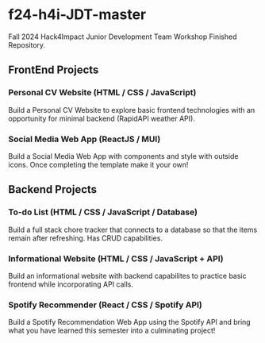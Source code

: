 # f24-h4i-JDT-master
Fall 2024 Hack4Impact Junior Development Team Workshop Finished Repository. 

## FrontEnd Projects
### Personal CV Website (HTML / CSS / JavaScript)
Build a Personal CV Website to explore basic frontend technologies with an opportunity for minimal backend (RapidAPI weather API).

### Social Media Web App (ReactJS / MUI)
Build a Social Media Web App with components and style with outside icons. Once completing the template make it your own!

## Backend Projects
### To-do List (HTML / CSS / JavaScript / Database)
Build a full stack chore tracker that connects to a database so that the items remain after refreshing. Has CRUD capabilities.

### Informational Website (HTML / CSS / JavaScript + API)
Build an informational website with backend capabilites to practice basic frontend while incorporating API calls.

### Spotify Recommender (React / CSS / Spotify API)
Build a Spotify Recommendation Web App using the Spotify API and bring what you have learned this semester into a culminating project!
